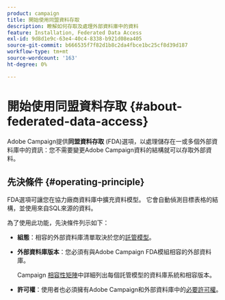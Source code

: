 ```yaml
---
product: campaign
title: 開始使用同盟資料存取
description: 瞭解如何存取及處理外部資料庫中的資料
feature: Installation, Federated Data Access
exl-id: 9d8d1e9c-63e4-40c4-8338-b921d08ea405
source-git-commit: b666535f7f82d1b8c2da4fbce1bc25cf8d39d187
workflow-type: tm+mt
source-wordcount: '163'
ht-degree: 0%

---
```


# 開始使用同盟資料存取 {#about-federated-data-access}



Adobe Campaign提供&#x200B;**同盟資料存取** (FDA)選項，以處理儲存在一或多個外部資料庫中的資訊：您不需要變更Adobe Campaign資料的結構就可以存取外部資料。

## 先決條件 {#operating-principle}

FDA選項可讓您在協力廠商資料庫中擴充資料模型。 它會自動偵測目標表格的結構，並使用來自SQL來源的資料。

為了使用此功能，先決條件列示如下：

* **組態**：相容的外部資料庫清單取決於您的[託管模型](../../installation/using/hosting-models.md)。
* **外部資料庫版本**：您必須有與Adobe Campaign FDA模組相容的外部資料庫。

  Campaign [相容性矩陣](../../rn/using/compatibility-matrix.md#FederatedDataAccessFDA)中詳細列出每個託管模型的資料庫系統和相容版本。

* **許可權**：使用者也必須擁有Adobe Campaign和外部資料庫中的[必要許可權](../../installation/using/remote-database-access-rights.md)。

